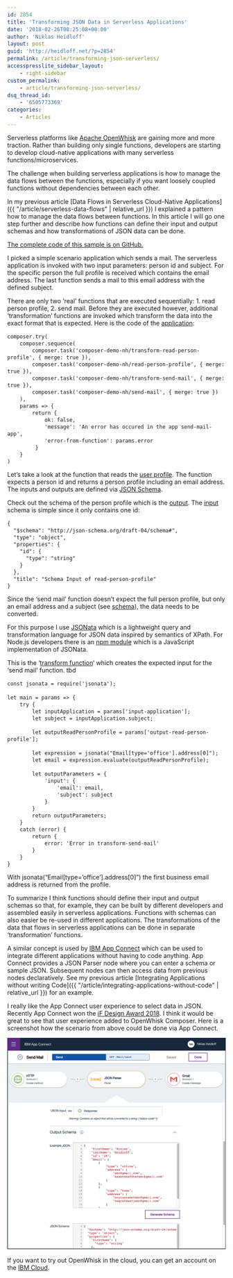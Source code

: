 ```yaml
---
id: 2854
title: 'Transforming JSON Data in Serverless Applications'
date: '2018-02-26T08:25:08+00:00'
author: 'Niklas Heidloff'
layout: post
guid: 'http://heidloff.net/?p=2854'
permalink: /article/transforming-json-serverless/
accesspresslite_sidebar_layout:
    - right-sidebar
custom_permalink:
    - article/transforming-json-serverless/
dsq_thread_id:
    - '6505773369'
categories:
    - Articles
---
```


Serverless platforms like [Apache OpenWhisk](https://openwhisk.apache.org/) are gaining more and more traction. Rather than building only single functions, developers are starting to develop cloud-native applications with many serverless functions/microservices.

The challenge when building serverless applications is how to manage the data flows between the functions, especially if you want loosely coupled functions without dependencies between each other.

In my previous article [Data Flows in Serverless Cloud-Native Applications]({{ "/article/serverless-data-flows" | relative_url }}) I explained a pattern how to manage the data flows between functions. In this article I will go one step further and describe how functions can define their input and output schemas and how transformations of JSON data can be done.

[The complete code of this sample is on GitHub.](https://github.com/nheidloff/openwhisk-data-flows)

I picked a simple scenario application which sends a mail. The serverless application is invoked with two input parameters: person id and subject. For the specific person the full profile is received which contains the email address. The last function sends a mail to this email address with the defined subject.

There are only two ‘real’ functions that are executed sequentially: 1. read person profile, 2. send mail. Before they are executed however, additional ‘transformation’ functions are invoked which transform the data into the exact format that is expected. Here is the code of the [application](https://github.com/nheidloff/openwhisk-data-flows/blob/master/apps/send-mail-app.js):

```
composer.try(
    composer.sequence(
        composer.task('composer-demo-nh/transform-read-person-profile', { merge: true }),
        composer.task('composer-demo-nh/read-person-profile', { merge: true }),
        composer.task('composer-demo-nh/transform-send-mail', { merge: true }),
        composer.task('composer-demo-nh/send-mail', { merge: true })
    ),
    params => {
        return { 
            ok: false,
            'message': 'An error has occured in the app send-mail-app',
            'error-from-function': params.error
         } 
    }
)
```

Let’s take a look at the function that reads the [user profile](https://github.com/nheidloff/openwhisk-data-flows/blob/master/functions/read-person-profile.js). The function expects a person id and returns a person profile including an email address. The inputs and outputs are defined via [JSON Schema](http://json-schema.org).

Check out the schema of the person profile which is the [output](https://github.com/nheidloff/openwhisk-data-flows/blob/master/functions/read-person-profile.js#L76-L108). The [input](https://github.com/nheidloff/openwhisk-data-flows/blob/master/functions/read-person-profile.js#L38-L47) schema is simple since it only contains one id:

```
{
  "$schema": "http://json-schema.org/draft-04/schema#",
  "type": "object",
  "properties": {
    "id": {
      "type": "string"
    }
  },
  "title": "Schema Input of read-person-profile"
}
```

Since the ‘send mail’ function doesn’t expect the full person profile, but only an email address and a subject (see [schema](https://github.com/nheidloff/openwhisk-data-flows/blob/master/functions/send-mail.js#L22-L34)), the data needs to be converted.

For this purpose I use [JSONata](http://jsonata.org/) which is a lightweight query and transformation language for JSON data inspired by semantics of XPath. For Node.js developers there is an [npm module](https://github.com/jsonata-js/jsonata) which is a JavaScript implementation of JSONata.

This is the ‘[transform function](https://github.com/nheidloff/openwhisk-data-flows/blob/master/functions/transform-send-mail.js)‘ which creates the expected input for the ‘send mail’ function. tbd

```
const jsonata = require('jsonata');

let main = params => {    
    try {
        let inputApplication = params['input-application'];       
        let subject = inputApplication.subject;

        let outputReadPersonProfile = params['output-read-person-profile'];  
             
        let expression = jsonata("Email[type='office'].address[0]");        
        let email = expression.evaluate(outputReadPersonProfile);  
        
        let outputParameters = {
            'input': {
                'email': email,
                'subject': subject
            }
        }
        return outputParameters;
    }
    catch (error) {
        return {
            error: 'Error in transform-send-mail'
        }
    }
}
```

With jsonata(“Email\[type=’office’\].address\[0\]”) the first business email address is returned from the profile.

To summarize I think functions should define their input and output schemas so that, for example, they can be built by different developers and assembled easily in serverless applications. Functions with schemas can also easier be re-used in different applications. The transformations of the data that flows in serverless applications can be done in separate ‘transformation’ functions.

A similar concept is used by [IBM App Connect](https://console.bluemix.net/catalog/services/app-connect) which can be used to integrate different applications without having to code anything. App Connect provides a JSON Parser node where you can enter a schema or sample JSON. Subsequent nodes can then access data from previous nodes declaratively. See my previous article [Integrating Applications without writing Code]({{ "/article/integrating-applications-without-code" | relative_url }}) for an example.

I really like the App Connect user experience to select data in JSON. Recently App Connect won the [iF Design Award 2018](https://medium.com/design-ibm/ibm-cloud-continues-to-demonstrate-design-excellence-7a5150124136). I think it would be great to see that user experience added to OpenWhisk Composer. Here is a screenshot how the scenario from above could be done via App Connect.

![image](/assets/img/2018/02/app-connect-openwhisk3.png)

If you want to try out OpenWhisk in the cloud, you can get an account on the [IBM Cloud](http://ibm.biz/nheidloff).